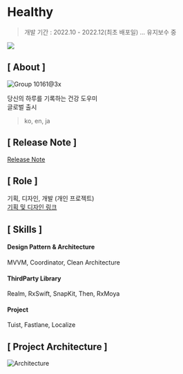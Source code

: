 # Healthy
>  개발 기간 : 2022.10 - 2022.12(최초 배포일) ... 유지보수 중

[<img src = "https://devimages-cdn.apple.com/app-store/marketing/guidelines/images/badge-download-on-the-app-store.svg">](https://apps.apple.com/kr/app/healthy/id1658676877)   

## [ About ]
![Group 10161@3x](https://user-images.githubusercontent.com/59193640/207803440-b58ac00a-f657-43b2-b4cc-ee7bdbfdac0d.png)

당신의 하루를 기록하는 건강 도우미   
글로벌 출시
> ko, en, ja

## [ Release Note ]
[Release Note](https://cheonsong.notion.site/Release-Note-cf5cfd1391ac4d3e8258d0b10dbabb87)

## [ Role ]
기획, 디자인, 개발 (개인 프로젝트)  
[기획 및 디자인 링크](https://www.figma.com/file/iknf6FjR7hxmCoM2jYFvBk/Health-Care?node-id=0%3A1)

## [ Skills ]
#### Design Pattern & Architecture
MVVM, Coordinator, Clean Architecture
#### ThirdParty Library
Realm, RxSwift, SnapKit, Then, RxMoya
#### Project
Tuist, Fastlane, Localize

## [ Project Architecture ]
![Architecture](https://user-images.githubusercontent.com/59193640/207800387-d332fe4f-9707-4d28-a8de-0a317c137eea.png)
